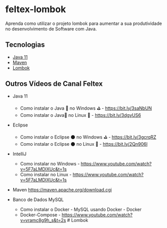 # feltex-lombok

  Aprenda como utilizar o projeto lombok para aumentar a sua produtividade no desenvolvimento de Software com Java.
  
  
 
## Tecnologias

- [Java 11](https://youtu.be/_NCt_82M0MA)
- [Maven](https://youtu.be/edF1G8RYDTU)
- [Lombok](https://projectlombok.org/)


## Outros Vídeos de Canal Feltex

- Java 11
    - Como instalar o Java 🍵 no Windows ⛳ - https://bit.ly/3saNbUN
    - Como instalar o Java🍵 no Linux 🐧 - https://bit.ly/3dgyUS6

- Eclipse
    - Como instalar o Eclipse 🌑 no Windows ⛳ - https://bit.ly/3gcrqRZ
    - Como instalar o Eclipse 🌑 no Linux 🐧 - https://bit.ly/2Qn906l

- IntelliJ
    - Como instalar no Windows -  https://www.youtube.com/watch?v=5F7aLMDlXUc&t=1s
    - Como instalar no Linux - https://www.youtube.com/watch?v=5F7aLMDlXUc&t=1s

- Maven
  https://maven.apache.org/download.cgi

- Banco de Dados MySQL
    - Como instalar o Docker - MySQL usando Docker -  Docker
    - Docker-Compose - https://www.youtube.com/watch?v=vramc8g9h_s&t=2s
#   L o m b o k  
 